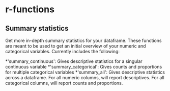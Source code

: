 # r-functions
Summary statistics
-----------------------

Get more in-depth summary statistics for your dataframe. These functions are meant to be used to get an initial overview of your numeric and categorical variables. Currently includes the following:

  *'summary_continuous': Gives descriptive statistics for a singular continuous variable
  *'summary_categorical': Gives counts and proportions for multiple categorical variables
  *'summary_all': Gives descriptive statistics across a dataframe. For all numeric columns, will report descriptives. For all categorical columns, will report counts and proportions.
